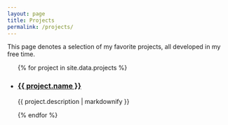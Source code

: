 ```yaml
---
layout: page
title: Projects
permalink: /projects/
---
```


This page denotes a selection of my favorite projects, all developed in my free time.

<ul class="unstyled">
{% for project in site.data.projects %}
  <li>
   <div>
    <h3>
      <a href="{{ project.url }}">
        {{ project.name }}
      </a>
    </h3>
    <p>
      {{ project.description | markdownify }}
    </p>
    <!-- <ul>
      {% for tag in project.tags %}
        <li>{{ tag }}</li> 
      {% endfor %}
    </ul> -->
   </div>
  </li>
{% endfor %}
</ul>

[jekyll-organization]: https://github.com/jekyll
